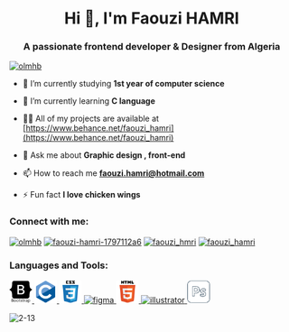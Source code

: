 <h1 align="center">Hi 👋, I'm Faouzi HAMRI</h1>
<h3 align="center">A passionate frontend developer & Designer from Algeria</h3>


<p align="left"> <a href="https://twitter.com/olmhb" target="blank"><img src="https://img.shields.io/twitter/follow/olmhb?logo=twitter&style=for-the-badge" alt="olmhb" /></a> </p>

- 🔭 I’m currently studying **1st year of computer science**

- 🌱 I’m currently learning **C language**

- 👨‍💻 All of my projects are available at [https://www.behance.net/faouzi_hamri](https://www.behance.net/faouzi_hamri)

- 💬 Ask me about **Graphic design , front-end**

- 📫 How to reach me **faouzi.hamri@hotmail.com**

- ⚡ Fun fact **I love chicken wings**

<h3 align="left">Connect with me:</h3>
<p align="left">
<a href="https://twitter.com/olmhb" target="blank"><img align="center" src="https://raw.githubusercontent.com/rahuldkjain/github-profile-readme-generator/master/src/images/icons/Social/twitter.svg" alt="olmhb" height="30" width="40" /></a>
<a href="https://linkedin.com/in/faouzi-hamri-1797112a6" target="blank"><img align="center" src="https://raw.githubusercontent.com/rahuldkjain/github-profile-readme-generator/master/src/images/icons/Social/linked-in-alt.svg" alt="faouzi-hamri-1797112a6" height="30" width="40" /></a>
<a href="https://instagram.com/faouzi_hmri" target="blank"><img align="center" src="https://raw.githubusercontent.com/rahuldkjain/github-profile-readme-generator/master/src/images/icons/Social/instagram.svg" alt="faouzi_hmri" height="30" width="40" /></a>
<a href="https://www.behance.net/faouzi_hamri" target="blank"><img align="center" src="https://raw.githubusercontent.com/rahuldkjain/github-profile-readme-generator/master/src/images/icons/Social/behance.svg" alt="faouzi_hamri" height="30" width="40" /></a>
</p>

<h3 align="left">Languages and Tools:</h3>
<p align="left"> <a href="https://getbootstrap.com" target="_blank" rel="noreferrer"> <img src="https://raw.githubusercontent.com/devicons/devicon/master/icons/bootstrap/bootstrap-plain-wordmark.svg" alt="bootstrap" width="40" height="40"/> </a> <a href="https://www.cprogramming.com/" target="_blank" rel="noreferrer"> <img src="https://raw.githubusercontent.com/devicons/devicon/master/icons/c/c-original.svg" alt="c" width="40" height="40"/> </a> <a href="https://www.w3schools.com/css/" target="_blank" rel="noreferrer"> <img src="https://raw.githubusercontent.com/devicons/devicon/master/icons/css3/css3-original-wordmark.svg" alt="css3" width="40" height="40"/> </a> <a href="https://www.figma.com/" target="_blank" rel="noreferrer"> <img src="https://www.vectorlogo.zone/logos/figma/figma-icon.svg" alt="figma" width="40" height="40"/> </a> <a href="https://www.w3.org/html/" target="_blank" rel="noreferrer"> <img src="https://raw.githubusercontent.com/devicons/devicon/master/icons/html5/html5-original-wordmark.svg" alt="html5" width="40" height="40"/> </a> <a href="https://www.adobe.com/in/products/illustrator.html" target="_blank" rel="noreferrer"> <img src="https://www.vectorlogo.zone/logos/adobe_illustrator/adobe_illustrator-icon.svg" alt="illustrator" width="40" height="40"/> </a> <a href="https://www.photoshop.com/en" target="_blank" rel="noreferrer"> <img src="https://raw.githubusercontent.com/devicons/devicon/master/icons/photoshop/photoshop-line.svg" alt="photoshop" width="40" height="40"/> </a> </p>

<p><img align="center" src="https://github-readme-streak-stats.herokuapp.com/?user=2-13&" alt="2-13" /></p>
